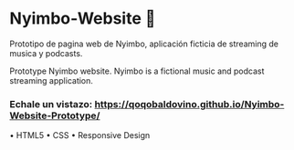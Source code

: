 # Nyimbo-Website 🔮
Prototipo de pagina web de Nyimbo, aplicación ficticia de streaming de musica y podcasts.

Prototype Nyimbo website. Nyimbo is a fictional music and podcast streaming application.

### Echale un vistazo: https://qoqobaldovino.github.io/Nyimbo-Website-Prototype/ 

• HTML5
• CSS
• Responsive Design

